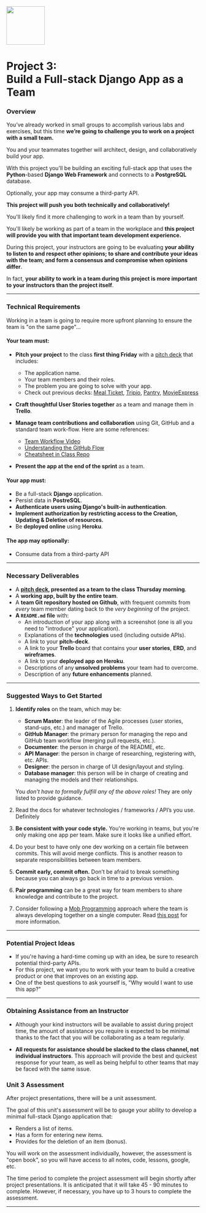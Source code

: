<img src="https://i.imgur.com/2y0Lyzy.png" width=100>

# Project 3:<br>Build a Full-stack Django App as a Team

### Overview

You’ve already worked in small groups to accomplish various labs and exercises, but this time **we’re going to challenge you to work on a
project with a small team.**

You and your teammates together will architect, design, and collaboratively build your app.

With this project you'll be building an exciting full-stack app that uses the **Python**-based **Django Web Framework** and connects to a **PostgreSQL** database.

Optionally, your app may consume a third-party API.

**This project will push you both technically and collaboratively!**

You'll likely find it more challenging to work in a team than by yourself.

You'll likely be working as part of a team in the workplace and **this project will provide you with that important team development experience.**

During this project, your instructors are going to be evaluating **your ability to listen to and respect other opinions; to share and contribute your ideas with the team; and form a consensus and compromise when opinions differ**.

In fact, **your ability to work in a team during this project is more important to your instructors than the project itself**.

---

### Technical Requirements

Working in a team is going to require more upfront planning to ensure the team is "on the same page"...

#### Your team must:

- **Pitch your project** to the class **first thing Friday** with a [pitch deck][pitch-deck] that includes:
  - The application name.
  - Your team members and their roles.
  - The problem you are going to solve with your app.
  - Check out previous decks: [Meal Ticket](https://docs.google.com/presentation/d/1CsBuC-a_AZ1yXJEE-EbptPIdgj1MktiNALyQyhaFfrM/edit#slide=id.p), [Tripio](https://docs.google.com/presentation/d/1gvOypLc4VjKqJzdAW68iwh28uGDSH4Sp1KnA5grDo2g/edit#slide=id.p), [Pantry](https://docs.google.com/presentation/d/1WvHoN5MNaRembgcoog5p0GtivVCOZSzvfPyeevzy08g/edit), [MovieExpress](https://docs.google.com/presentation/d/1Z-ng_6QpUF0pMHOfKNxfRfOLiK-uaXYOyxv94g3kKgI/edit#slide=id.p)

- **Craft thoughtful User Stories together** as a team and manage them in **Trello**.
- **Manage team contributions and collaboration** using Git, GitHub and a standard team work-flow.  Here are some references:
	- [Team Workflow Video](https://www.youtube.com/watch?v=oFYyTZwMyAg)
	- [Understanding the GitHub Flow](https://guides.github.com/introduction/flow/)
	- [Cheatsheet in Class Repo](../../resources/git_workflow_team_cheatsheet.md)
- **Present the app at the end of the sprint** as a team.

#### Your app must:

- Be a full-stack **Django** application.
- Persist data in **PostreSQL**.
- **Authenticate users using Django's built-in authentication**.
- **Implement authorization by restricting access to the Creation, Updating & Deletion of resources.**
- Be **deployed online** using **Heroku**.

#### The app may optionally:

- Consume data from a third-party API

---

### Necessary Deliverables

- A **[pitch deck][pitch-deck], presented as a team to the class Thursday morning**.
- A **working app, built by the entire team**.
- A **team Git repository hosted on Github**, with frequent commits from
  *every* team member dating back to the *very beginning* of the project.
- **A `README.md` file** with:
	- An introduction of your app along with a screenshot (one is all you need to "introduce" your application).
    - Explanations of the **technologies** used (including outside APIs).
    - A link to your **pitch-deck**.
    - A link to your **Trello** board that contains your **user stories**, **ERD**, and **wireframes**.
    - A link to your **deployed app on Heroku**.
    - Descriptions of any **unsolved problems** your team had to overcome.
    - Description of any **future enhancements** planned.

---

### Suggested Ways to Get Started

1.  **Identify roles** on the team, which may be:

    - **Scrum Master**: the leader of the Agile processes (user stories, stand-ups, etc.) and manager of Trello.
    - **GitHub Manager**: the primary person for managing the repo and GitHub  team workflow (merging pull requests, etc.).
    - **Documenter**: the person in charge of the README, etc.
    - **API Manager**: the person in charge of researching, registering with, etc. APIs.
    - **Designer**: the person in charge of UI design/layout and styling.
    - **Database manager**: this person will be in charge of creating and
      managing the models and their relationships.

    You *don't have to formally fulfill any of the above roles!* They are only listed to provide guidance.
2.  Read the docs for whatever technologies / frameworks / API’s you use. Definitely 
3.  **Be consistent with your code style.** You're working in teams, but
    you're only making one app per team. Make sure it looks like a unified
    effort.
4. Do your best to have only one dev working on a certain file between commits.  This will avoid merge conflicts. This is another reason to separate responsibilities between team members.
5.  **Commit early, commit often.** Don’t be afraid to break something
    because you can always go back in time to a previous version.
6. **Pair programming** can be a great way for team members to share knowledge and contribute to the project.
7. Consider following a [Mob Programming](https://en.wikipedia.org/wiki/Mob_programming) approach where the team is always developing together on a single computer.  Read [this post](http://underthehood.meltwater.com/blog/2016/06/01/mob-programming/) for more information.

---

### Potential Project Ideas

- If you're having a hard-time coming up with an idea, be sure to research potential third-party APIs.
- For this project, we want you to work with your team to build a creative product or one that improves on an existing app.
- One of the best questions to ask yourself is, "Why would I want to use this app?"

---

### Obtaining Assistance from an Instructor

- Although your kind instructors will be available to assist during project time, the amount of assistance you require is expected to be minimal thanks to the fact that you will be collaborating as a team regularly. 

- **All requests for assistance should be slacked to the class channel, not individual instructors**.  This approach will provide the best and quickest response for your team, as well as being helpful to other teams that may be faced with the same issue.

### Unit 3 Assessment

After project presentations, there will be a unit assessment.

The goal of this unit's assessment will be to gauge your ability to develop a minimal full-stack Django application that:

- Renders a list of items.
- Has a form for entering new items.
- Provides for the deletion of an item (bonus).

You will work on the assessment individually, however, the assessment is "open book", so you will have access to all notes, code, lessons, google, etc.

The time period to complete the project assessment will begin shortly after project presentations.  It is anticipated that it will take 45 - 90 minutes to complete.  However, if necessary, you have up to 3 hours to complete the assessment.


<!-- LINKS -->

[pitch-deck]: https://pitchdeck.improvepresentation.com/what-is-a-pitch-deck
[inception]:  https://blog.pivotal.io/labs/labs/agile-inception_knowing-what-to-build-and-where-to-start

---

